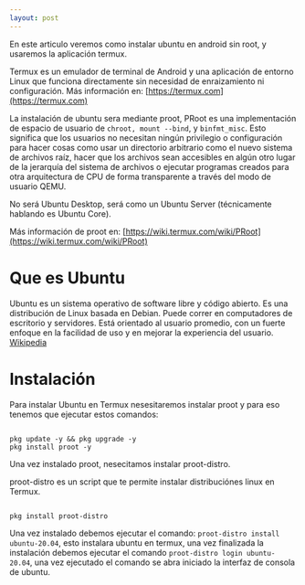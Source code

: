 ```yaml
---
layout: post
---
```


En este articulo veremos como instalar ubuntu en android sin root, y usaremos la aplicación termux.

Termux es un emulador de terminal de Android y una aplicación de entorno Linux que funciona directamente sin necesidad de enraizamiento ni configuración. Más información en: [https://termux.com](https://termux.com)

La instalación de ubuntu sera mediante proot, PRoot es una implementación de espacio de usuario de ```chroot, mount --bind```, y ```binfmt_misc```. Esto significa que los usuarios no necesitan ningún privilegio o configuración para hacer cosas como usar un directorio arbitrario como el nuevo sistema de archivos raíz, hacer que los archivos sean accesibles en algún otro lugar de la jerarquía del sistema de archivos o ejecutar programas creados para otra arquitectura de CPU de forma transparente a través del modo de usuario QEMU. 

No será Ubuntu Desktop, será como un Ubuntu Server (técnicamente hablando es Ubuntu Core). 

Más información de proot en: [https://wiki.termux.com/wiki/PRoot](https://wiki.termux.com/wiki/PRoot)

# Que es Ubuntu

Ubuntu es un sistema operativo de software libre y código abierto. Es una distribución de Linux basada en Debian. Puede correr en computadores de escritorio y servidores. Está orientado al usuario promedio, con un fuerte enfoque en la facilidad de uso y en mejorar la experiencia del usuario. [Wikipedia](https://es.wikipedia.org/wiki/Ubuntu)

# Instalación

Para instalar Ubuntu en Termux nesesitaremos instalar proot y para eso tenemos que ejecutar estos comandos:

```shell

pkg update -y && pkg upgrade -y
pkg install proot -y

```

Una vez instalado proot, nesecitamos instalar proot-distro.

proot-distro es un script que te permite instalar distribuciónes linux en Termux.

```shell

pkg install proot-distro

```

Una vez instalado debemos ejecutar el comando: ``` proot-distro install ubuntu-20.04 ```, esto instalara ubuntu en termux, una vez finalizada la instalación debemos ejecutar el comando ```proot-distro login ubuntu-20.04```, una vez ejecutado el comando se abra iniciado la interfaz de consola de ubuntu.
